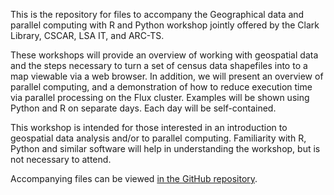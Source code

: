 This is the repository for files to accompany the Geographical data and
parallel computing with R and Python workshop jointly offered by the Clark
Library, CSCAR, LSA IT, and ARC-TS.

These workshops will provide an overview of working with geospatial data and the steps necessary to turn a set of census data shapefiles into to a map viewable via a web browser. In addition, we will present an overview of parallel computing, and a demonstration of how to reduce execution time via parallel processing on the Flux cluster.  Examples will be shown using Python and R on separate days.  Each day will be self-contained.

This workshop is intended for those interested in an introduction to geospatial data analysis and/or to parallel computing. Familiarity with R, Python and similar software will help in understanding the workshop, but is not necessary to attend.

Accompanying files can be viewed [in the GitHub repository](https://github.com/clarkdatalabs/dotmap_workshop).
